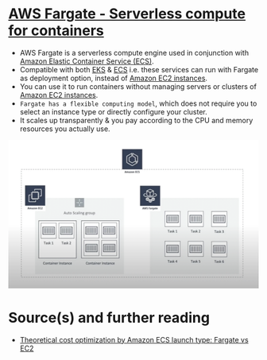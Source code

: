 
# [AWS Fargate - Serverless compute for containers](https://aws.amazon.com/fargate/)
- AWS Fargate is a serverless compute engine used in conjunction with [Amazon Elastic Container Service (ECS)](../3_InfraAutomation/AmazonECS.md). 
- Compatible with both [EKS](../3_InfraAutomation/AmazonEKS.md) & [ECS](../3_InfraAutomation/AmazonECS.md) i.e. these services can run with Fargate as deployment option, instead of [Amazon EC2 instances](EC2/ReadMe.md).
- You can use it to run containers without managing servers or clusters of [Amazon EC2 instances](EC2/ReadMe.md). 
- `Fargate has a flexible computing model`, which does not require you to select an instance type or directly configure your cluster. 
- It scales up transparently & you pay according to the CPU and memory resources you actually use.

![img.png](assests/aws_ecs_fargate.png)

# Source(s) and further reading
- [Theoretical cost optimization by Amazon ECS launch type: Fargate vs EC2](https://aws.amazon.com/blogs/containers/theoretical-cost-optimization-by-amazon-ecs-launch-type-fargate-vs-ec2/)

